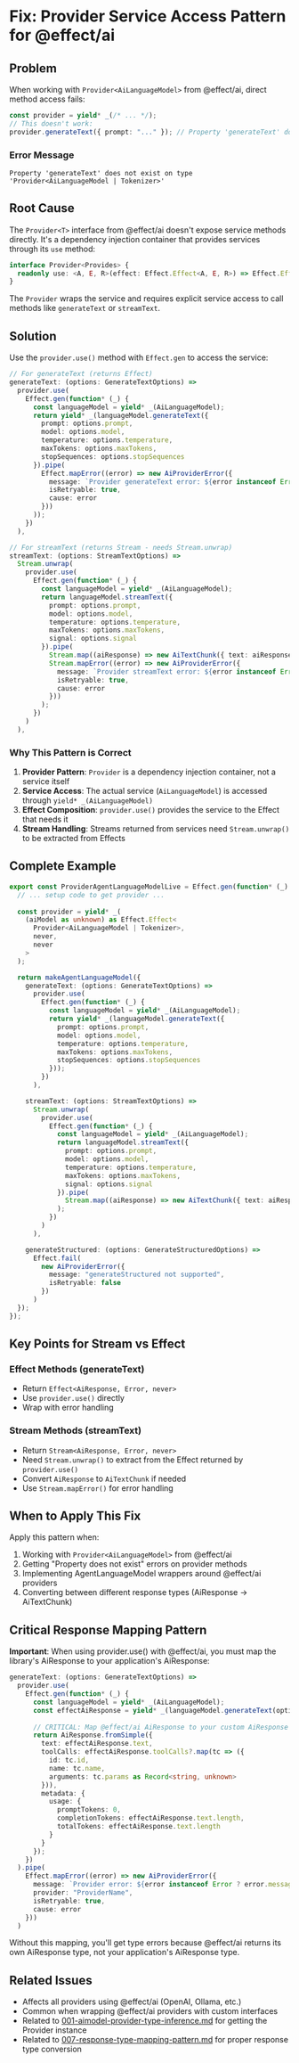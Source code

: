 # Fix: Provider Service Access Pattern for @effect/ai

## Problem

When working with `Provider<AiLanguageModel>` from @effect/ai, direct method access fails:

```typescript
const provider = yield* _(/* ... */);
// This doesn't work:
provider.generateText({ prompt: "..." }); // Property 'generateText' does not exist
```

### Error Message
```
Property 'generateText' does not exist on type 'Provider<AiLanguageModel | Tokenizer>'
```

## Root Cause

The `Provider<T>` interface from @effect/ai doesn't expose service methods directly. It's a dependency injection container that provides services through its `use` method:

```typescript
interface Provider<Provides> {
  readonly use: <A, E, R>(effect: Effect.Effect<A, E, R>) => Effect.Effect<A, E, Exclude<R, Provides>>;
}
```

The `Provider` wraps the service and requires explicit service access to call methods like `generateText` or `streamText`.

## Solution

Use the `provider.use()` method with `Effect.gen` to access the service:

```typescript
// For generateText (returns Effect)
generateText: (options: GenerateTextOptions) =>
  provider.use(
    Effect.gen(function* (_) {
      const languageModel = yield* _(AiLanguageModel);
      return yield* _(languageModel.generateText({
        prompt: options.prompt,
        model: options.model,
        temperature: options.temperature,
        maxTokens: options.maxTokens,
        stopSequences: options.stopSequences
      }).pipe(
        Effect.mapError((error) => new AiProviderError({
          message: `Provider generateText error: ${error instanceof Error ? error.message : String(error)}`,
          isRetryable: true,
          cause: error
        }))
      ));
    })
  ),

// For streamText (returns Stream - needs Stream.unwrap)
streamText: (options: StreamTextOptions) =>
  Stream.unwrap(
    provider.use(
      Effect.gen(function* (_) {
        const languageModel = yield* _(AiLanguageModel);
        return languageModel.streamText({
          prompt: options.prompt,
          model: options.model,
          temperature: options.temperature,
          maxTokens: options.maxTokens,
          signal: options.signal
        }).pipe(
          Stream.map((aiResponse) => new AiTextChunk({ text: aiResponse.text })),
          Stream.mapError((error) => new AiProviderError({
            message: `Provider streamText error: ${error instanceof Error ? error.message : String(error)}`,
            isRetryable: true,
            cause: error
          }))
        );
      })
    )
  ),
```

### Why This Pattern is Correct

1. **Provider Pattern**: `Provider` is a dependency injection container, not a service itself
2. **Service Access**: The actual service (`AiLanguageModel`) is accessed through `yield* _(AiLanguageModel)`
3. **Effect Composition**: `provider.use()` provides the service to the Effect that needs it
4. **Stream Handling**: Streams returned from services need `Stream.unwrap()` to be extracted from Effects

## Complete Example

```typescript
export const ProviderAgentLanguageModelLive = Effect.gen(function* (_) {
  // ... setup code to get provider ...
  
  const provider = yield* _(
    (aiModel as unknown) as Effect.Effect<
      Provider<AiLanguageModel | Tokenizer>,
      never,
      never
    >
  );

  return makeAgentLanguageModel({
    generateText: (options: GenerateTextOptions) =>
      provider.use(
        Effect.gen(function* (_) {
          const languageModel = yield* _(AiLanguageModel);
          return yield* _(languageModel.generateText({
            prompt: options.prompt,
            model: options.model,
            temperature: options.temperature,
            maxTokens: options.maxTokens,
            stopSequences: options.stopSequences
          }));
        })
      ),

    streamText: (options: StreamTextOptions) =>
      Stream.unwrap(
        provider.use(
          Effect.gen(function* (_) {
            const languageModel = yield* _(AiLanguageModel);
            return languageModel.streamText({
              prompt: options.prompt,
              model: options.model,
              temperature: options.temperature,
              maxTokens: options.maxTokens,
              signal: options.signal
            }).pipe(
              Stream.map((aiResponse) => new AiTextChunk({ text: aiResponse.text }))
            );
          })
        )
      ),

    generateStructured: (options: GenerateStructuredOptions) =>
      Effect.fail(
        new AiProviderError({
          message: "generateStructured not supported",
          isRetryable: false
        })
      )
  });
});
```

## Key Points for Stream vs Effect

### Effect Methods (generateText)
- Return `Effect<AiResponse, Error, never>`
- Use `provider.use()` directly
- Wrap with error handling

### Stream Methods (streamText)  
- Return `Stream<AiResponse, Error, never>` 
- Need `Stream.unwrap()` to extract from the Effect returned by `provider.use()`
- Convert `AiResponse` to `AiTextChunk` if needed
- Use `Stream.mapError()` for error handling

## When to Apply This Fix

Apply this pattern when:
1. Working with `Provider<AiLanguageModel>` from @effect/ai
2. Getting "Property does not exist" errors on provider methods
3. Implementing AgentLanguageModel wrappers around @effect/ai providers
4. Converting between different response types (AiResponse → AiTextChunk)

## Critical Response Mapping Pattern

**Important**: When using provider.use() with @effect/ai, you must map the library's AiResponse to your application's AiResponse:

```typescript
generateText: (options: GenerateTextOptions) =>
  provider.use(
    Effect.gen(function* (_) {
      const languageModel = yield* _(AiLanguageModel);
      const effectAiResponse = yield* _(languageModel.generateText(options));
      
      // CRITICAL: Map @effect/ai AiResponse to your custom AiResponse
      return AiResponse.fromSimple({
        text: effectAiResponse.text,
        toolCalls: effectAiResponse.toolCalls?.map(tc => ({
          id: tc.id,
          name: tc.name,
          arguments: tc.params as Record<string, unknown>
        })),
        metadata: {
          usage: {
            promptTokens: 0,
            completionTokens: effectAiResponse.text.length,
            totalTokens: effectAiResponse.text.length
          }
        }
      });
    })
  ).pipe(
    Effect.mapError((error) => new AiProviderError({
      message: `Provider error: ${error instanceof Error ? error.message : String(error)}`,
      provider: "ProviderName",
      isRetryable: true,
      cause: error
    }))
  )
```

Without this mapping, you'll get type errors because @effect/ai returns its own AiResponse type, not your application's AiResponse type.

## Related Issues

- Affects all providers using @effect/ai (OpenAI, Ollama, etc.)
- Common when wrapping @effect/ai providers with custom interfaces
- Related to [001-aimodel-provider-type-inference.md](./001-aimodel-provider-type-inference.md) for getting the Provider instance
- Related to [007-response-type-mapping-pattern.md](./007-response-type-mapping-pattern.md) for proper response type conversion